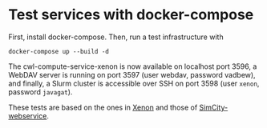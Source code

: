 # Test services with docker-compose

First, install docker-compose. Then, run a test infrastructure with
```
docker-compose up --build -d
```
The cwl-compute-service-xenon is now available on localhost port 3596, a WebDAV server is running on port 3597 (user webdav, password vadbew), and finally, a Slurm cluster is accessible over SSH on port 3598 (user `xenon`, password `javagat`).

These tests are based on the ones in [Xenon](http://nlesc.github.io/Xenon) and those of [SimCity-webservice](https://github.com/indodutch/sim-city-webservice).
